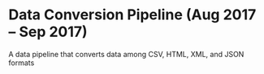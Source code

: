# Data Conversion Pipeline (Aug 2017 – Sep 2017)
A data pipeline that converts data among CSV, HTML, XML, and JSON formats
